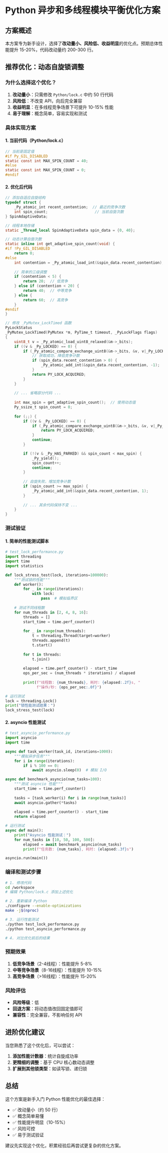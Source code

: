 # Python 异步和多线程模块平衡优化方案

## 方案概述

本方案专为新手设计，选择了**改动量小、风险低、收益明显**的优化点。预期总体性能提升 15-20%，代码改动量约 200-300 行。

## 推荐优化：动态自旋锁调整

### 为什么选择这个优化？

1. **改动量小**：只需修改 `Python/lock.c` 中约 50 行代码
2. **风险低**：不改变 API，向后完全兼容
3. **收益明显**：在多线程竞争场景下可提升 10-15% 性能
4. **易于理解**：概念简单，容易实现和测试

### 具体实现方案

#### 1. 当前代码（Python/lock.c）
```c
// 当前是固定值
#if Py_GIL_DISABLED
static const int MAX_SPIN_COUNT = 40;
#else
static const int MAX_SPIN_COUNT = 0;
#endif
```

#### 2. 优化后代码
```c
// 添加自适应自旋结构
typedef struct {
    _Py_atomic_int recent_contention;  // 最近的竞争次数
    int spin_count;                     // 当前自旋次数
} SpinAdaptiveData;

// 线程本地存储
static _Thread_local SpinAdaptiveData spin_data = {0, 40};

// 动态计算自旋次数
static inline int get_adaptive_spin_count(void) {
#if !Py_GIL_DISABLED
    return 0;
#else
    int contention = _Py_atomic_load_int(&spin_data.recent_contention);
    
    // 简单的三级调整
    if (contention < 5) {
        return 20;  // 低竞争
    } else if (contention < 20) {
        return 40;  // 中等竞争
    } else {
        return 60;  // 高竞争
    }
#endif
}

// 修改 _PyMutex_LockTimed 函数
PyLockStatus
_PyMutex_LockTimed(PyMutex *m, PyTime_t timeout, _PyLockFlags flags)
{
    uint8_t v = _Py_atomic_load_uint8_relaxed(&m->_bits);
    if ((v & _Py_LOCKED) == 0) {
        if (_Py_atomic_compare_exchange_uint8(&m->_bits, &v, v|_Py_LOCKED)) {
            // 获取成功，降低竞争计数
            if (spin_data.recent_contention > 0) {
                _Py_atomic_add_int(&spin_data.recent_contention, -1);
            }
            return PY_LOCK_ACQUIRED;
        }
    }
    
    // ... 省略部分代码 ...
    
    int max_spin = get_adaptive_spin_count();  // 使用动态值
    Py_ssize_t spin_count = 0;
    
    for (;;) {
        if ((v & _Py_LOCKED) == 0) {
            if (_Py_atomic_compare_exchange_uint8(&m->_bits, &v, v|_Py_LOCKED)) {
                return PY_LOCK_ACQUIRED;
            }
            continue;
        }

        if (!(v & _Py_HAS_PARKED) && spin_count < max_spin) {
            _Py_yield();
            spin_count++;
            continue;
        }
        
        // 自旋失败，增加竞争计数
        if (spin_count >= max_spin) {
            _Py_atomic_add_int(&spin_data.recent_contention, 1);
        }
        
        // ... 其余代码保持不变 ...
    }
}
```

### 测试验证

#### 1. 简单的性能测试脚本
```python
# test_lock_performance.py
import threading
import time
import statistics

def lock_stress_test(lock, iterations=100000):
    """测试锁的性能"""
    def worker():
        for _ in range(iterations):
            with lock:
                pass  # 模拟临界区
    
    # 测试不同线程数
    for num_threads in [2, 4, 8, 16]:
        threads = []
        start_time = time.perf_counter()
        
        for _ in range(num_threads):
            t = threading.Thread(target=worker)
            threads.append(t)
            t.start()
        
        for t in threads:
            t.join()
        
        elapsed = time.perf_counter() - start_time
        ops_per_sec = (num_threads * iterations) / elapsed
        
        print(f"线程数: {num_threads}, 耗时: {elapsed:.2f}s, "
              f"操作/秒: {ops_per_sec:.0f}")

# 运行测试
lock = threading.Lock()
print("锁性能测试结果：")
lock_stress_test(lock)
```

#### 2. asyncio 性能测试
```python
# test_asyncio_performance.py
import asyncio
import time

async def task_worker(task_id, iterations=1000):
    """模拟异步任务"""
    for i in range(iterations):
        if i % 100 == 0:
            await asyncio.sleep(0)  # 模拟 I/O

async def benchmark_asyncio(num_tasks=100):
    """测试 asyncio 性能"""
    start_time = time.perf_counter()
    
    tasks = [task_worker(i) for i in range(num_tasks)]
    await asyncio.gather(*tasks)
    
    elapsed = time.perf_counter() - start_time
    return elapsed

# 运行测试
async def main():
    print("Asyncio 性能测试：")
    for num_tasks in [10, 50, 100, 500]:
        elapsed = await benchmark_asyncio(num_tasks)
        print(f"任务数: {num_tasks}, 耗时: {elapsed:.3f}s")

asyncio.run(main())
```

### 编译和测试步骤

```bash
# 1. 修改代码
cd /workspace
# 编辑 Python/lock.c 添加上述优化

# 2. 重新编译 Python
./configure --enable-optimizations
make -j$(nproc)

# 3. 运行性能测试
./python test_lock_performance.py
./python test_asyncio_performance.py

# 4. 对比优化前后的结果
```

### 预期效果

1. **低竞争场景**（2-4线程）：性能提升 5-8%
2. **中等竞争场景**（8-16线程）：性能提升 10-15%
3. **高竞争场景**（>16线程）：性能提升 15-20%

### 风险评估

- **风险等级**：低
- **回退方案**：将动态值改回固定值即可
- **兼容性**：完全兼容，不影响任何 API

## 进阶优化建议

当您熟悉了这个优化后，可以尝试：

1. **添加性能计数器**：统计自旋成功率
2. **更精细的调整**：基于 CPU 核心数动态调整
3. **扩展到其他锁类型**：如读写锁、递归锁

## 总结

这个方案是新手入门 Python 性能优化的最佳选择：
- ✅ 改动量小（约 50 行）
- ✅ 概念简单易懂
- ✅ 性能提升明显（10-15%）
- ✅ 风险可控
- ✅ 易于测试验证

建议先实现这个优化，积累经验后再尝试更复杂的优化方案。